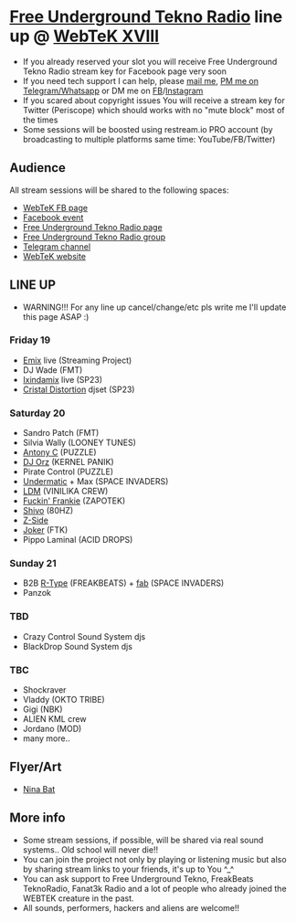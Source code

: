 # [Free Underground Tekno Radio](https://www.facebook.com/Free.Underground.Tekno.Radio/) line up @ [WebTeK XVIII](https://www.facebook.com/events/473975483781586)

- If you already reserved your slot you will receive Free Underground Tekno Radio stream key for Facebook page very soon
- If you need tech support I can help, please [mail me](fabrizio.salmi@gmail.com), [PM me on Telegram/Whatsapp](+393409727857) or DM me on [FB](https://www.facebook.com/streaming.teknival/)/[Instagram](https://www.instagram.com/fab_spaceinvaders/)
- If you scared about copyright issues You will receive a stream key for Twitter (Periscope) which should works with no "mute block" most of the times
- Some sessions will be boosted using restream.io PRO account (by broadcasting to multiple platforms same time: YouTube/FB/Twitter)

## Audience

All stream sessions will be shared to the following spaces:

- [WebTeK FB page](https://www.facebook.com/Worldwide.Streaming.Teknival/)
- [Facebook event](https://www.facebook.com/events/473975483781586)
- [Free Underground Tekno Radio page](https://www.facebook.com/Free.Underground.Tekno.Radio/)
- [Free Underground Tekno Radio group](https://www.facebook.com/groups/free.underground.tekno/)
- [Telegram channel](https://t.me/streamingteknival)
- [WebTeK website](https://webtek.live)

## LINE UP 

- WARNING!!! For any line up cancel/change/etc pls write me I'll update this page ASAP :)

### Friday 19

- [Emix](https://www.facebook.com/emix.boss) live (Streaming Project)
- DJ Wade (FMT)
- [Ixindamix](https://www.facebook.com/Ixindamix) live (SP23)
- [Cristal Distortion](https://www.facebook.com/crystaldistortion23) djset (SP23)

### Saturday 20

- Sandro Patch (FMT)
- Silvia Wally (LOONEY TUNES)
- [Antony C](https://www.facebook.com/profile.php?id=100005388945452) (PUZZLE)
- [DJ Orz](https://www.facebook.com/djorzkk) (KERNEL PANIK)
- Pirate Control (PUZZLE)
- [Undermatic](https://www.facebook.com/andrea.undermatic) + Max (SPACE INVADERS)
- [LDM](https://www.facebook.com/lorenzo.dimaggio.52) (VINILIKA CREW)
- [Fuckin' Frankie](https://www.facebook.com/profile.php?id=1387816675) (ZAPOTEK)
- [Shivo](https://www.facebook.com/lorenzo.shivo.nbk) (80HZ)
- [Z-Side](https://www.facebook.com/ZSide/)
- [Joker](https://www.facebook.com/samu.jkrfamilytekcrew) (FTK)
- Pippo Laminal (ACID DROPS)

### Sunday 21

- B2B [R-Type](https://www.facebook.com/frekzo.betso) (FREAKBEATS) + [fab](https://www.facebook.com/streaming.teknival/) (SPACE INVADERS)
- Panzok
### TBD

- Crazy Control Sound System djs
- BlackDrop Sound System djs

### TBC

- Shockraver
- Vladdy (OKTO TRIBE)
- Gigi (NBK)
- ALIEN KML crew
- Jordano (MOD)
- many more.. 

## Flyer/Art

- [Nina Bat](https://www.facebook.com/Nino.BlackBat)

## More info

- Some stream sessions, if possible, will be shared via real sound systems.. Old school will never die!!
- You can join the project not only by playing or listening music but also by sharing stream links to your friends, it's up to You ^_^
- You can ask support to Free Underground Tekno, FreakBeats TeknoRadio, Fanat3k Radio and a lot of people who already joined the WEBTEK creature in the past.
- All sounds, performers, hackers and aliens are welcome!!
